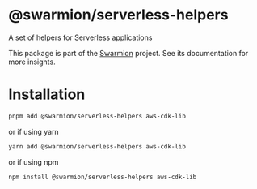 # @swarmion/serverless-helpers

A set of helpers for Serverless applications

This package is part of the [Swarmion](https://www.swarmion.dev) project. See its documentation for more insights.

# Installation

```bash
pnpm add @swarmion/serverless-helpers aws-cdk-lib
```

or if using yarn

```bash
yarn add @swarmion/serverless-helpers aws-cdk-lib
```

or if using npm

```bash
npm install @swarmion/serverless-helpers aws-cdk-lib
```
